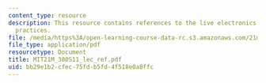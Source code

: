 ```yaml
---
content_type: resource
description: This resource contains references to the live electronics performance
  practices.
file: /media/https%3A/open-learning-course-data-rc.s3.amazonaws.com/21m-380-music-and-technology-live-electronics-performance-practices-spring-2011/bb29e1b2cfec75fdb5fd4f518e0a8ffc_MIT21M_380S11_lec_ref.pdf
file_type: application/pdf
resourcetype: Document
title: MIT21M_380S11_lec_ref.pdf
uid: bb29e1b2-cfec-75fd-b5fd-4f518e0a8ffc
---
```


